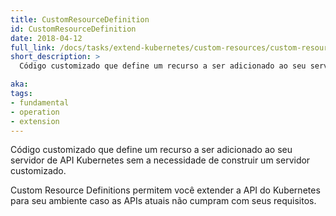 ```yaml
---
title: CustomResourceDefinition
id: CustomResourceDefinition
date: 2018-04-12
full_link: /docs/tasks/extend-kubernetes/custom-resources/custom-resource-definitions/
short_description: >
  Código customizado que define um recurso a ser adicionado ao seu servidor de API Kubernetes sem a necessidade de construir um servidor customizado.

aka: 
tags:
- fundamental
- operation
- extension
---
```

 Código customizado que define um recurso a ser adicionado ao seu servidor de API Kubernetes sem a necessidade de construir um servidor customizado.

<!--more-->

Custom Resource Definitions permitem você extender a API do Kubernetes para seu ambiente caso as APIs atuais não cumpram com seus requisitos.
